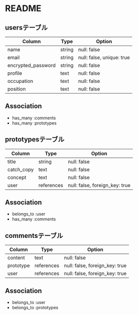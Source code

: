 # README

## usersテーブル
| Column             |Type    |Option                     |
| ------------------ | ------ | ------------------------- |
| name               | string | null: false               |
| email              | string | null: false, unique: true |
| encrypted_password | string | null: false               |
| profile            | text   | null: false               |
| occupation         | text   | null: false               |
| position           | text   | null: false               |

## Association
- has_many :comments
- has_many :prototypes

## prototypesテーブル
| Column     |Type        | Option                         |
| ---------- | ---------- | ------------------------------ |
| title      | string     | null: false                    |
| catch_copy | text       | null: false                    |
| concept    | text       | null: false                    |
| user       | references | null: false, foreign_key: true |

## Association
- belongs_to :user
- has_many :comments

## commentsテーブル
| Column     |Type        | Option                         |
| ---------- | ---------- | ------------------------------ |
| content    | text       | null: false                    | 
| prototype  | references | null: false, foreign_key: true | 
| user       | references | null: false, foreign_key: true | 

## Association
- belongs_to :user
- belongs_to :prototypes